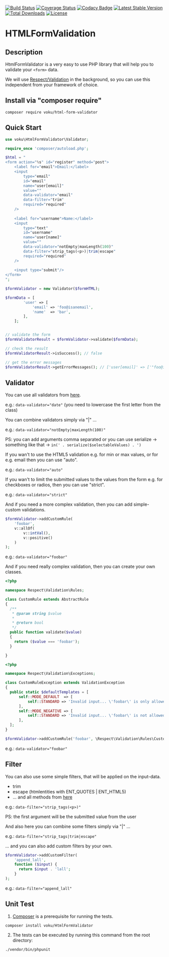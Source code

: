 [![Build Status](https://travis-ci.org/voku/HtmlFormValidator.svg?branch=master)](https://travis-ci.org/voku/HtmlFormValidator)
[![Coverage Status](https://coveralls.io/repos/github/voku/HtmlFormValidator/badge.svg?branch=master)](https://coveralls.io/github/voku/HtmlFormValidator?branch=master)
[![Codacy Badge](https://api.codacy.com/project/badge/Grade/7527a5ffd2b945d38c0b580bbe3dfd93)](https://www.codacy.com/app/voku/HtmlFormValidator?utm_source=github.com&amp;utm_medium=referral&amp;utm_content=voku/HtmlFormValidator&amp;utm_campaign=Badge_Grade)
[![Latest Stable Version](https://poser.pugx.org/voku/html-form-validator/v/stable)](https://packagist.org/packages/voku/html-form-validator) 
[![Total Downloads](https://poser.pugx.org/voku/html-form-validator/downloads)](https://packagist.org/packages/voku/html-form-validator) 
[![License](https://poser.pugx.org/voku/html-form-validator/license)](https://packagist.org/packages/voku/html-form-validator)

# HTMLFormValidation 

## Description

HtmlFormValidator is a very easy to use PHP library that will help you 
to validate your ```<form>``` data.

We will use [Respect/Validation](https://github.com/Respect/Validation) in the 
background, so you can use this independent from your framework of choice.


## Install via "composer require"

```shell
composer require voku/html-form-validator
```


## Quick Start

```php
use voku\HtmlFormValidator\Validator;

require_once 'composer/autoload.php';

$html = "
<form action="%s" id="register" method="post">
    <label for="email">Email:</label>
    <input
        type="email"
        id="email"
        name="user[email]"
        value=""
        data-validator="email"
        data-filter="trim"
        required="required"
    />
    
    <label for="username">Name:</label>
    <input
        type="text"
        id="username"
        name="user[name]"
        value=""
        data-validator="notEmpty|maxLength(100)"
        data-filter="strip_tags(<p>)|trim|escape"
        required="required"
    />
    
    <input type="submit"/>
</form>
";

$formValidator = new Validator($formHTML);

$formData = [
        'user' => [
            'email' => 'foo@isanemail',
            'name'  => 'bar',
        ],
    ];


// validate the form
$formValidatorResult = $formValidator->validate($formData);

// check the result
$formValidatorResult->isSuccess(); // false

// get the error messages
$formValidatorResult->getErrorMessages(); // ['user[email]' => ['"foo@isanemail" must be valid email']]    
```

## Validator

You can use all validators from [here](https://github.com/Respect/Validation/blob/1.1/docs/VALIDATORS.md).

e.g.: ```data-validator="date"``` (you need to lowercase the first letter from the class)

You can combine validators simply via "|" ...

e.g.: ```data-validator="notEmpty|maxLength(100)"```

PS: you can add arguments comma separated or you can use serialize -> something like that -> ```in(' . serialize($selectableValues) . ')```

If you wan't to use the HTML5 validation e.g. for min or max values, or for e.g. email then you can use "auto".

e.g.: ```data-validator="auto"```

If you wan't to limit the submitted values to the values from the form e.g. for checkboxes or radios, then you can use "strict".

e.g.: ```data-validator="strict"```

And if you need a more complex validation, then you can add simple-custom validations.

```php
$formValidator->addCustomRule(
    'foobar',
    v::allOf(
        v::intVal(),
        v::positive()
    )
);
```

e.g.: ```data-validator="foobar"```

And if you need really complex validation, then you can create your own classes.

```php
<?php

namespace Respect\Validation\Rules;

class CustomRule extends AbstractRule
{
  /**
   * @param string $value
   *
   * @return bool
   */
  public function validate($value)
  {
    return ($value === 'foobar');
  }

}
```

```php
<?php

namespace Respect\Validation\Exceptions;

class CustomRuleException extends ValidationException
{
  public static $defaultTemplates = [
      self::MODE_DEFAULT  => [
          self::STANDARD => 'Invalid input... \'foobar\' is only allowed here... ', // eg: must be string
      ],
      self::MODE_NEGATIVE => [
          self::STANDARD => 'Invalid input... \'foobar\' is not allowed here... ', // eg: must not be string
      ],
  ];
}
```

```php
$formValidator->addCustomRule('foobar', \Respect\Validation\Rules\CustomRule::class);
```

e.g.: ```data-validator="foobar"```


## Filter

You can also use some simple filters, that will be applied on the input-data.

- trim
- escape (htmlentities with ENT_QUOTES | ENT_HTML5)
- ... and all methods from [here](https://github.com/voku/portable-utf8/blob/master/README.md)

e.g.: ```data-filter="strip_tags(<p>)"```

PS: the first argument will be the submitted value from the user

And also here you can combine some filters simply via "|" ...

e.g.: ```data-filter="strip_tags|trim|escape"```

... and you can also add custom filters by your own.

```php
$formValidator->addCustomFilter(
    'append_lall',
    function ($input) {
      return $input . 'lall';
    }
);
```

e.g.: ```data-filter="append_lall"```


## Unit Test

1) [Composer](https://getcomposer.org) is a prerequisite for running the tests.

```
composer install voku/HtmlFormValidator
```

2) The tests can be executed by running this command from the root directory:

```bash
./vendor/bin/phpunit
```
